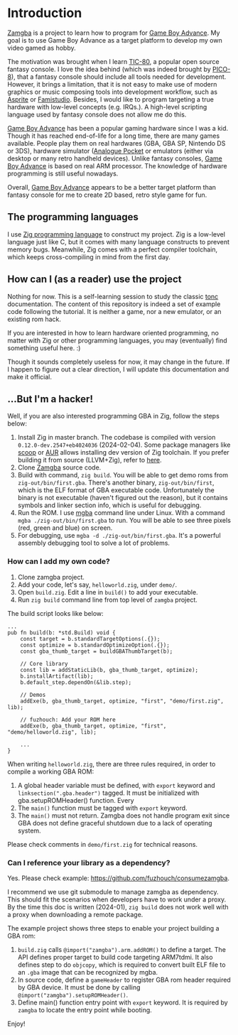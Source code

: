 # Introduction

[Zamgba](https://github.com/fuzhouch/zamgba) is a project to learn
how to program for [Game Boy Advance](https://en.wikipedia.org/wiki/Game_Boy_Advance).
My goal is to use Game Boy Advance as a target platform to
develop my own video gamed as hobby.

The motivation was brought when I learn [TIC-80](https://tic80.com), a
popular open source fantasy console. I love the idea behind
(which was indeed brought by
[PICO-8](https://www.lexaloffle.com/pico-8.php)), that a fantasy console
should include all tools needed for development. However, it brings a
limitation, that it is not easy to make use of modern
graphics or music composing tools into development workflow, such as
[Asprite](https://www.aseprite.org)
or [Famistudio](https://www.famistudio.org/).
Besides, I would like to program targeting a true hardware with
low-level concepts (e.g. IRQs.). A high-level
scripting language used by fantasy console does not allow me do this.

[Game Boy Advance](https://en.wikipedia.org/wiki/Game_Boy_Advance) has
been a popular gaming hardware since I was a kid.
Though it has reached end-of-life for a long time, there are many
games available. People play them on real hardwares (GBA, GBA SP,
Nintendo DS or 3DS), hardware simulator
([Analogue Pocket](https://www.analogue.co) or emulators
(either via desktop or many retro handheld devices). Unlike
fantasy consoles,
[Game Boy Advance](https://en.wikipedia.org/wiki/Game_Boy_Advance)
is based on real ARM processor. The knowledge of hardware programming
is still useful nowadays.

Overall, [Game Boy Advance](https://en.wikipedia.org/wiki/Game_Boy_Advance)
appears to be a better target platform than fantasy console for me to
create 2D based, retro style game for fun.

## The programming languages

I use [Zig programming language](https://ziglang.org) to construct my
project. Zig is a low-level language just like C, but it comes with many
language constructs to prevent memory bugs. Meanwhile, Zig comes with a
perfect compiler toolchain, which keeps cross-compiling in mind from
the first day.


## How can I (as a reader) use the project

Nothing for now. This is a self-learning session to study the classic
[tonc](https://www.coranac.com/tonc/text/toc.htm) documentation.
The content of this repository is indeed a set of example code following
the tutorial. It is neither a game, nor a new emulator,
or an existing rom hack. 

If you are interested in how to learn hardware oriented programming, no
matter with Zig or other programming languages, you may (eventually) find
something useful here. :)

Though it sounds completely useless for now, it may change in the future.
If I happen to figure out a clear direction, I will update this
documentation and make it official.

## ...But I'm a hacker!

Well, if you are also interested programming GBA in Zig, follow the
steps below:

1. Install Zig in master branch. The codebase is compiled with
   version ``0.12.0-dev.2547+eb4024036`` (2024-02-04). Some package
   managers like [scoop](https://scoop.sh) or
   [AUR](https://aur.archlinux.org) allows installing dev version
   of Zig toolchain. If you prefer building it from source (LLVM+Zig),
   refer to [here](https://github.com/ziglang/zig/wiki/Building-Zig-From-Source).
2. Clone [Zamgba](https://github.com/fuzhouch/zamgba) source code.
3. Build with command, ``zig build``. You will be able to get
   demo roms from ``zig-out/bin/first.gba``. There's another binary,
   ``zig-out/bin/first``, which is the ELF format of GBA executable
   code. Unfortunately the binary is not executable (haven't figured
   out the reason), but it contains symbols and linker section info,
   which is useful for debugging.
4. Run the ROM. I use [mgba](https://mgba.io) command line under Linux.
   With a command ``mgba ./zig-out/bin/first.gba`` to run. You will be
   able to see three pixels (red, green and blue) on screen.
5. For debugging, use ``mgba -d ./zig-out/bin/first.gba``. It's a
   powerful assembly debugging tool to solve a lot of problems.

### How can I add my own code?

1. Clone zamgba project.
2. Add your code, let's say, ``helloworld.zig``, under ``demo/``.
3. Open ``build.zig``. Edit a line in ``build()`` to add your executable.
4. Run ``zig build`` command line from top level of ``zamgba`` project.

The build script looks like below:

```
...
pub fn build(b: *std.Build) void {
    const target = b.standardTargetOptions(.{});
    const optimize = b.standardOptimizeOption(.{});
    const gba_thumb_target = buildGBAThumbTarget(b);

    // Core library
    const lib = addStaticLib(b, gba_thumb_target, optimize);
    b.installArtifact(lib);
    b.default_step.dependOn(&lib.step);

    // Demos
    addExe(b, gba_thumb_target, optimize, "first", "demo/first.zig", lib);

    // fuzhouch: Add your ROM here
    addExe(b, gba_thumb_target, optimize, "first", "demo/helloworld.zig", lib);

    ...
}
```

When writing ``helloworld.zig``, there are three rules required, in order
to compile a working GBA ROM:

1. A global header variable must be defined, with ``export`` keyword
   and ``linksection(".gba.header")`` tagged. It must be initialized
   with gba.setupROMHeader() function. Every 
2. The ``main()`` function must be tagged with ``export`` keyword.
3. The ``main()`` must not return. Zamgba does not handle program exit
   since GBA does not define graceful shutdown due to a lack of
   operating system.

Please check comments in ``demo/first.zig`` for technical reasons.

### Can I reference your library as a dependency?

Yes. Please check example: https://github.com/fuzhouch/consumezamgba.

I recommend we use git submodule to manage zamgba as dependency. This
should fit the scenarios when developers have to work under a proxy.
By the time this doc is written (2024-01), ``zig build`` does not work
well with a proxy when downloading a remote package.

The example project shows three steps to enable your project building
a GBA rom:

1. ``build.zig`` calls ``@import("zamgba").arm.addROM()`` to define
   a target. The API defines proper target to build code targeting
   ARM7tdmi. It also defines step to do ``objcopy``, which is required
   to convert built ELF file to an ``.gba`` image that can be recognized
   by mgba.
2. In source code, define a ``gameHeader`` to register GBA rom header
   required by GBA device. It must be done by calling
   ``@import("zamgba").setupROMHeader()``.
3. Define main() function entry point with ``export`` keyword. It is
   required by ``zamgba`` to locate the entry point while booting.


Enjoy!
